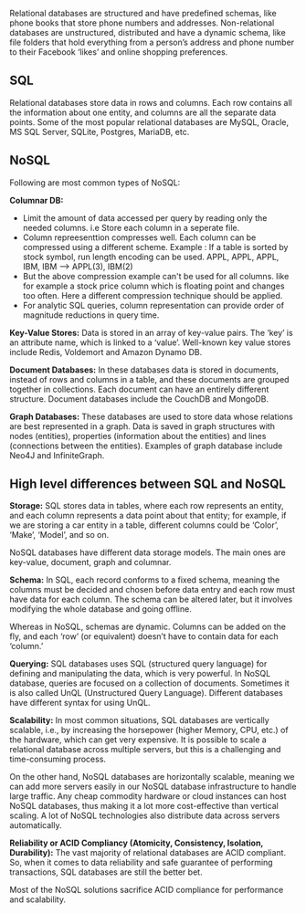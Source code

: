 Relational databases are structured and have predefined schemas, like phone books that store phone numbers and addresses. Non-relational databases are unstructured, distributed and have a dynamic schema, like file folders that hold everything from a person’s address and phone number to their Facebook ‘likes’ and online shopping preferences.

## SQL
Relational databases store data in rows and columns. Each row contains all the information about one entity, and columns are all the separate data points. Some of the most popular relational databases are MySQL, Oracle, MS SQL Server, SQLite, Postgres, MariaDB, etc.

## NoSQL
Following are most common types of NoSQL:

**Columnar DB:**
* Limit the amount of data accessed per query by reading only the needed columns. i.e Store each column in a seperate file.
* Column repreesenttion compresses well. Each column can be compressed using a different scheme.
    Example : If a table is sorted by stock symbol, run length encoding can be used.
    APPL, APPL, APPL, IBM, IBM --> APPL(3), IBM(2)
* But the above compression example can't be used for all columns. like for example a stock price column which is floating point and changes too often. Here a different compression technique should be applied.
* For analytic SQL queries, column representation can provide order of magnitude reductions in query time.

**Key-Value Stores:** Data is stored in an array of key-value pairs. The ‘key’ is an attribute name, which is linked to a ‘value’. Well-known key value stores include Redis, Voldemort and Amazon Dynamo DB.

**Document Databases:** In these databases data is stored in documents, instead of rows and columns in a table, and these documents are grouped together in collections. Each document can have an entirely different structure. Document databases include the CouchDB and MongoDB.

**Graph Databases:** These databases are used to store data whose relations are best represented in a graph. Data is saved in graph structures with nodes (entities), properties (information about the entities) and lines (connections between the entities). Examples of graph database include Neo4J and InfiniteGraph.

## High level differences between SQL and NoSQL

**Storage:** SQL stores data in tables, where each row represents an entity, and each column represents a data point about that entity; for example, if we are storing a car entity in a table, different columns could be ‘Color’, ‘Make’, ‘Model’, and so on.

NoSQL databases have different data storage models. The main ones are key-value, document, graph and columnar.

**Schema:** In SQL, each record conforms to a fixed schema, meaning the columns must be decided and chosen before data entry and each row must have data for each column. The schema can be altered later, but it involves modifying the whole database and going offline.

Whereas in NoSQL, schemas are dynamic. Columns can be added on the fly, and each ‘row’ (or equivalent) doesn’t have to contain data for each ‘column.’

**Querying:** SQL databases uses SQL (structured query language) for defining and manipulating the data, which is very powerful. In NoSQL database, queries are focused on a collection of documents. Sometimes it is also called UnQL (Unstructured Query Language). Different databases have different syntax for using UnQL.

**Scalability:** In most common situations, SQL databases are vertically scalable, i.e., by increasing the horsepower (higher Memory, CPU, etc.) of the hardware, which can get very expensive. It is possible to scale a relational database across multiple servers, but this is a challenging and time-consuming process.

On the other hand, NoSQL databases are horizontally scalable, meaning we can add more servers easily in our NoSQL database infrastructure to handle large traffic. Any cheap commodity hardware or cloud instances can host NoSQL databases, thus making it a lot more cost-effective than vertical scaling. A lot of NoSQL technologies also distribute data across servers automatically.

**Reliability or ACID Compliancy (Atomicity, Consistency, Isolation, Durability):** The vast majority of relational databases are ACID compliant. So, when it comes to data reliability and safe guarantee of performing transactions, SQL databases are still the better bet.

Most of the NoSQL solutions sacrifice ACID compliance for performance and scalability.

